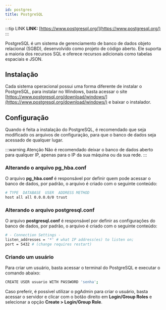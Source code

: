 ```yaml
---
id: postgres
title: PostgreSQL
---
```


:::tip LINK
**LINK:** [https://www.postgresql.org/](https://www.postgresql.org/)
:::

PostgreSQL é um sistema de gerenciamento de banco de dados objeto relacional (SGBD), desenvolvido como projeto de código aberto. Ele suporta a maioria dos recursos SQL e oferece recursos adicionais como tabelas espaciais e JSON.

## Instalação

Cada sistema operacional possui uma forma diferente de instalar o PostgreSQL, para instalar no Windows, basta acessar o site [https://www.postgresql.org/download/windows/](https://www.postgresql.org/download/windows/) e baixar o instalador.

## Configuração

Quando é feita a instalação do PostgreSQL, é recomendado que seja modificado os arquivos de configuração, para que o banco de dados seja acessado de qualquer lugar.

:::warning Atenção
Não é recomendado deixar o banco de dados aberto para qualquer IP, apenas para o IP da sua máquina ou da sua rede.
:::

### Alterando o arquivo pg_hba.conf

O arquivo **pg_hba.conf** é responsável por definir quem pode acessar o banco de dados, por padrão, o arquivo é criado com o seguinte conteúdo:

```bash title="pg_hba.conf"
# TYPE  DATABASE  USER  ADDRESS METHOD
host all all 0.0.0.0/0 trust
```

### Alterando o arquivo postgresql.conf

O arquivo **postgresql.conf** é responsável por definir as configurações do banco de dados, por padrão, o arquivo é criado com o seguinte conteúdo:

```bash title="postgresql.conf"
# - Connection Settings -
listen_addresses = '*' # what IP address(es) to listen on;
port = 5432 # (change requires restart)
```

### Criando um usuário

Para criar um usuário, basta acessar o terminal do PostgreSQL e executar o comando abaixo:

```bash
CREATE USER usuario WITH PASSWORD 'senha';
```

Caso preferir, é possível utilizar o pgAdmin para criar o usuário, basta acessar o servidor e clicar com o botão direito em **Login/Group Roles** e selecionar a opção **Create > Login/Group Role**.
